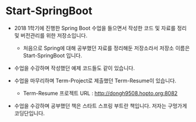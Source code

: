Start-SpringBoot
===
* 2018 1학기에 진행한 Spring Boot 수업을 들으면서 작성한 코드 및 자료를 정리 및 버전관리를 위한 저장소입니다.

    * 처음으로 Spring에 대해 공부했던 자료를 정리해둔 저장소라서 저장소 이름은 Start-SpringBoot 입니다. 

* 수업을 수강하며 작성했던 예제 코드들도 같이 있습니다.

* 수업을 마무리하며 Term-Project로 제출했던 Term-Resume이 있습니다.

    * Term-Resume 프로젝트 URL : http://dongh9508.hopto.org:8082

* 수업을 수강하며 공부했던 책은 스타트 스프링 부트란 책입니다. 저자는 구멍가게 코딩단입니다.